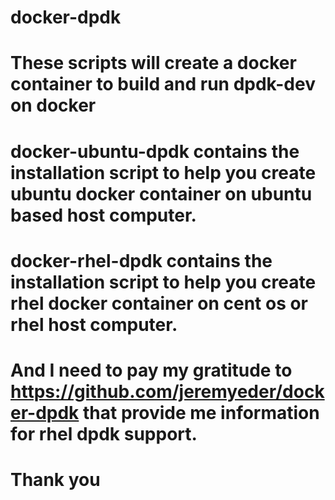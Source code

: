 # docker-dpdk
# 
# These scripts will create a docker container to build and run dpdk-dev on docker
#  
# docker-ubuntu-dpdk contains the installation script to help you create ubuntu docker container on ubuntu based host computer.
# docker-rhel-dpdk contains the installation script to help you create rhel docker container on cent os or rhel host computer.
# And I need to pay my gratitude to https://github.com/jeremyeder/docker-dpdk that provide me information for rhel dpdk support.
# 
# Thank you
# 
# 
# 

